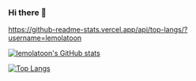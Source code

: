 ### Hi there 👋

https://github-readme-stats.vercel.app/api/top-langs/?username=lemolatoon

[![lemolatoon's GitHub stats](https://github-readme-stats.vercel.app/api?username=lemolatoon&theme=vue-dark&show_icons=true)](https://github.com/lemolatoon/github-readme-stats)

[![Top Langs](https://github-readme-stats.vercel.app/api/top-langs/?username=lemolatoon&layout=compact&theme=vue-dark&show_icons=truecount_private=false)](https://github.com/lemolatoon/github-readme-stats)
